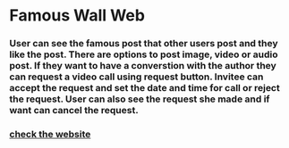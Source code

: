 # Famous Wall Web

### User can see the famous post that other users post and they like the post. There are options to post image, video or audio post. If they want to have a converstion with the author they can request a video call using request button. Invitee can accept the request and set the date and time for call or reject the request. User can also see the request she made and if want can cancel the request.

### [check the website](fwall.surge.sh) 
